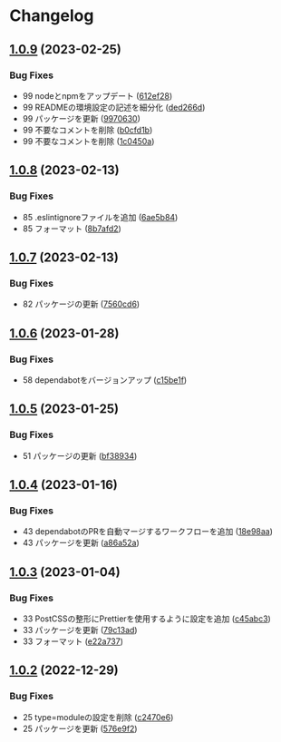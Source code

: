 # Changelog

## [1.0.9](https://github.com/revoltage-inc/tmp-astro/compare/v1.0.8...v1.0.9) (2023-02-25)


### Bug Fixes

* 99 nodeとnpmをアップデート ([612ef28](https://github.com/revoltage-inc/tmp-astro/commit/612ef2817802125223e3a90d0dba4d89f9031f4b))
* 99 READMEの環境設定の記述を細分化 ([ded266d](https://github.com/revoltage-inc/tmp-astro/commit/ded266d78198a625a16139ade645033a2c0fd909))
* 99 パッケージを更新 ([9970630](https://github.com/revoltage-inc/tmp-astro/commit/9970630a06a7d30d8925d9d62481b8471f2db08e))
* 99 不要なコメントを削除 ([b0cfd1b](https://github.com/revoltage-inc/tmp-astro/commit/b0cfd1b917044015c37d6a67a875c3250bec42df))
* 99 不要なコメントを削除 ([1c0450a](https://github.com/revoltage-inc/tmp-astro/commit/1c0450a085de12df69dc8adfaea491445115cc19))

## [1.0.8](https://github.com/revoltage-inc/tmp-astro/compare/v1.0.7...v1.0.8) (2023-02-13)


### Bug Fixes

* 85 .eslintignoreファイルを追加 ([6ae5b84](https://github.com/revoltage-inc/tmp-astro/commit/6ae5b84fb4d4fa682210d4d7f5233ad3316861ff))
* 85 フォーマット ([8b7afd2](https://github.com/revoltage-inc/tmp-astro/commit/8b7afd25407429b52ea335620483e7fc60bf1654))

## [1.0.7](https://github.com/revoltage-inc/tmp-astro/compare/v1.0.6...v1.0.7) (2023-02-13)


### Bug Fixes

* 82 パッケージの更新 ([7560cd6](https://github.com/revoltage-inc/tmp-astro/commit/7560cd6a54179f5e7d80a903aa157bbc5ce3b497))

## [1.0.6](https://github.com/revoltage-inc/tmp-astro/compare/v1.0.5...v1.0.6) (2023-01-28)


### Bug Fixes

* 58 dependabotをバージョンアップ ([c15be1f](https://github.com/revoltage-inc/tmp-astro/commit/c15be1fb3824fe4ee003c330b018d4983195bf00))

## [1.0.5](https://github.com/revoltage-inc/tmp-astro/compare/v1.0.4...v1.0.5) (2023-01-25)


### Bug Fixes

* 51 パッケージの更新 ([bf38934](https://github.com/revoltage-inc/tmp-astro/commit/bf389349ded5e7825c4df104729984e02091a00a))

## [1.0.4](https://github.com/revoltage-inc/tmp-astro/compare/v1.0.3...v1.0.4) (2023-01-16)


### Bug Fixes

* 43 dependabotのPRを自動マージするワークフローを追加 ([18e98aa](https://github.com/revoltage-inc/tmp-astro/commit/18e98aa788e2431e1d67f978c67a227605547e90))
* 43 パッケージを更新 ([a86a52a](https://github.com/revoltage-inc/tmp-astro/commit/a86a52a88c6a67e292ac391baeefca7c0ce875fc))

## [1.0.3](https://github.com/revoltage-inc/tmp-astro/compare/v1.0.2...v1.0.3) (2023-01-04)


### Bug Fixes

* 33 PostCSSの整形にPrettierを使用するように設定を追加 ([c45abc3](https://github.com/revoltage-inc/tmp-astro/commit/c45abc38f2ac9f90586e3f36ccdd5517b47415c0))
* 33 パッケージを更新 ([79c13ad](https://github.com/revoltage-inc/tmp-astro/commit/79c13adbf60d04fc44561fc9bebd44bdd0dd6a3f))
* 33 フォーマット ([e22a737](https://github.com/revoltage-inc/tmp-astro/commit/e22a73740b16a04cc07b5ba0f2afe3d06bcf1e92))

## [1.0.2](https://github.com/revoltage-inc/tmp-astro/compare/v1.0.1...v1.0.2) (2022-12-29)


### Bug Fixes

* 25 type=moduleの設定を削除 ([c2470e6](https://github.com/revoltage-inc/tmp-astro/commit/c2470e607c648a3f349b2133332e5130dccee87a))
* 25 パッケージを更新 ([576e9f2](https://github.com/revoltage-inc/tmp-astro/commit/576e9f2d60204b47f99a3777a07f5d8c2b9acb0c))
